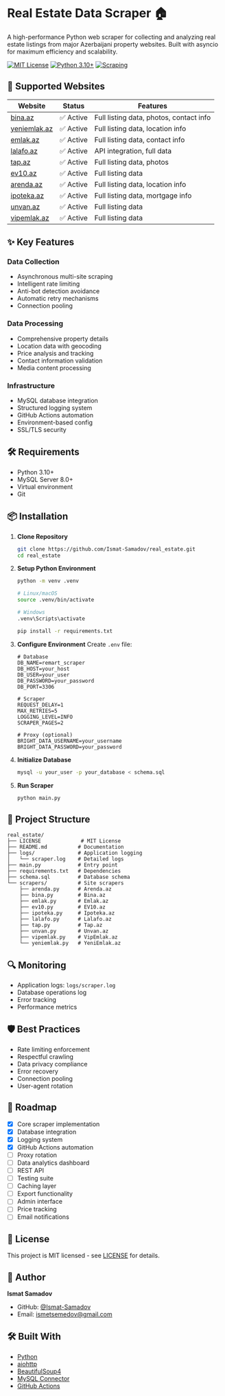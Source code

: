 # Real Estate Data Scraper 🏠

A high-performance Python web scraper for collecting and analyzing real estate listings from major Azerbaijani property websites. Built with asyncio for maximum efficiency and scalability.

[![MIT License](https://img.shields.io/badge/License-MIT-green.svg)](https://choosealicense.com/licenses/mit/)
[![Python 3.10+](https://img.shields.io/badge/python-3.10+-blue.svg)](https://www.python.org/downloads/)
[![Scraping](https://github.com/Ismat-Samadov/real_estate/actions/workflows/scraper.yaml/badge.svg)](https://github.com/Ismat-Samadov/real_estate/actions/workflows/scraper.yaml)

## 🎯 Supported Websites

| Website | Status | Features |
|---------|--------|-----------|
| [bina.az](https://bina.az) | ✅ Active | Full listing data, photos, contact info |
| [yeniemlak.az](https://yeniemlak.az) | ✅ Active | Full listing data, location info |
| [emlak.az](https://emlak.az) | ✅ Active | Full listing data, contact info |
| [lalafo.az](https://lalafo.az) | ✅ Active | API integration, full data |
| [tap.az](https://tap.az) | ✅ Active | Full listing data, photos |
| [ev10.az](https://ev10.az) | ✅ Active | Full listing data |
| [arenda.az](https://arenda.az) | ✅ Active | Full listing data, location info |
| [ipoteka.az](https://ipoteka.az) | ✅ Active | Full listing data, mortgage info |
| [unvan.az](https://unvan.az) | ✅ Active | Full listing data |
| [vipemlak.az](https://vipemlak.az) | ✅ Active | Full listing data |

## ✨ Key Features

### Data Collection
- Asynchronous multi-site scraping
- Intelligent rate limiting
- Anti-bot detection avoidance
- Automatic retry mechanisms
- Connection pooling

### Data Processing
- Comprehensive property details
- Location data with geocoding
- Price analysis and tracking
- Contact information validation
- Media content processing

### Infrastructure
- MySQL database integration
- Structured logging system
- GitHub Actions automation
- Environment-based config
- SSL/TLS security

## 🛠️ Requirements

- Python 3.10+
- MySQL Server 8.0+
- Virtual environment
- Git

## 📦 Installation

1. **Clone Repository**
   ```bash
   git clone https://github.com/Ismat-Samadov/real_estate.git
   cd real_estate
   ```

2. **Setup Python Environment**
   ```bash
   python -m venv .venv

   # Linux/macOS
   source .venv/bin/activate

   # Windows
   .venv\Scripts\activate

   pip install -r requirements.txt
   ```

3. **Configure Environment**
   Create `.env` file:
   ```env
   # Database
   DB_NAME=remart_scraper
   DB_HOST=your_host
   DB_USER=your_user
   DB_PASSWORD=your_password
   DB_PORT=3306

   # Scraper
   REQUEST_DELAY=1
   MAX_RETRIES=5
   LOGGING_LEVEL=INFO
   SCRAPER_PAGES=2

   # Proxy (optional)
   BRIGHT_DATA_USERNAME=your_username
   BRIGHT_DATA_PASSWORD=your_password
   ```

4. **Initialize Database**
   ```bash
   mysql -u your_user -p your_database < schema.sql
   ```

5. **Run Scraper**
   ```bash
   python main.py
   ```

## 📁 Project Structure

```
real_estate/
├── LICENSE             # MIT License
├── README.md          # Documentation
├── logs/              # Application logging
│   └── scraper.log    # Detailed logs
├── main.py            # Entry point
├── requirements.txt   # Dependencies
├── schema.sql         # Database schema
└── scrapers/          # Site scrapers
    ├── arenda.py      # Arenda.az
    ├── bina.py        # Bina.az
    ├── emlak.py       # Emlak.az
    ├── ev10.py        # EV10.az
    ├── ipoteka.py     # Ipoteka.az
    ├── lalafo.py      # Lalafo.az
    ├── tap.py         # Tap.az
    ├── unvan.py       # Unvan.az
    ├── vipemlak.py    # VipEmlak.az
    └── yeniemlak.py   # YeniEmlak.az
```

## 🔍 Monitoring

- Application logs: `logs/scraper.log`
- Database operations log
- Error tracking
- Performance metrics

## 🛡️ Best Practices

- Rate limiting enforcement
- Respectful crawling
- Data privacy compliance
- Error recovery
- Connection pooling
- User-agent rotation

## 🎯 Roadmap

- [x] Core scraper implementation
- [x] Database integration
- [x] Logging system
- [x] GitHub Actions automation
- [ ] Proxy rotation
- [ ] Data analytics dashboard
- [ ] REST API
- [ ] Testing suite
- [ ] Caching layer
- [ ] Export functionality
- [ ] Admin interface
- [ ] Price tracking
- [ ] Email notifications

## 📄 License

This project is MIT licensed - see [LICENSE](LICENSE) for details.

## 👥 Author

**Ismat Samadov**
- GitHub: [@Ismat-Samadov](https://github.com/Ismat-Samadov)
- Email: [ismetsemedov@gmail.com](mailto:ismetsemedov@gmail.com)

## 🛠️ Built With

- [Python](https://www.python.org/)
- [aiohttp](https://docs.aiohttp.org/)
- [BeautifulSoup4](https://www.crummy.com/software/BeautifulSoup/)
- [MySQL Connector](https://dev.mysql.com/doc/connector-python/en/)
- [GitHub Actions](https://github.com/features/actions)